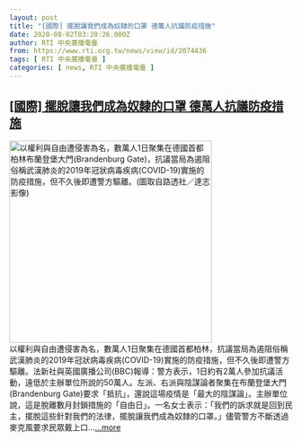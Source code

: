 ```yaml
---
layout: post
title: "[國際] 擺脫讓我們成為奴隸的口罩 德萬人抗議防疫措施"
date: 2020-08-02T03:20:26.000Z
author: RTI 中央廣播電臺
from: https://www.rti.org.tw/news/view/id/2074436
tags: [ RTI 中央廣播電臺 ]
categories: [ news, RTI 中央廣播電臺 ]
---
```

<!--1596338426000-->
[[國際] 擺脫讓我們成為奴隸的口罩 德萬人抗議防疫措施](https://www.rti.org.tw/news/view/id/2074436)
------

<div>
<img src="https://static.rti.org.tw/assets/thumbnails/2020/08/02/56194ec6d49ff4110dbc9bef32c73941.JPG" width="360" alt="以權利與自由遭侵害為名，數萬人1日聚集在德國首都柏林布蘭登堡大門(Brandenburg Gate)，抗議當局為遏阻俗稱武漢肺炎的2019年冠狀病毒疾病(COVID-19)實施的防疫措施，但不久後即遭警方驅離。(圖取自路透社／達志影像)" title="以權利與自由遭侵害為名，數萬人1日聚集在德國首都柏林布蘭登堡大門(Brandenburg Gate)，抗議當局為遏阻俗稱武漢肺炎的2019年冠狀病毒疾病(COVID-19)實施的防疫措施，但不久後即遭警方驅離。(圖取自路透社／達志影像)"><br>以權利與自由遭侵害為名，數萬人1日聚集在德國首都柏林，抗議當局為遏阻俗稱武漢肺炎的2019年冠狀病毒疾病(COVID-19)實施的防疫措施，但不久後即遭警方驅離。法新社與英國廣播公司(BBC)報導：警方表示，1日約有2萬人參加抗議活動，遠低於主辦單位所說的50萬人。左派、右派與陰謀論者聚集在布蘭登堡大門(Brandenburg Gate)要求「抵抗」，還說這場疫情是「最大的陰謀論」。主辦單位說，這是脫離數月封鎖措施的「自由日」。一名女士表示：「我們的訴求就是回到民主，擺脫這些針對我們的法律，擺脫讓我們成為奴隸的口罩。」儘管警方不斷透過麥克風要求民眾戴上口...<a target="_blank" href="https://www.rti.org.tw/news/view/id/2074436">...more</a>
</div>

